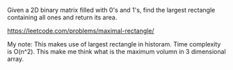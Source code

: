 Given a 2D binary matrix filled with 0's and 1's, find the largest rectangle containing all ones and return its area.

https://leetcode.com/problems/maximal-rectangle/

My note: This makes use of largest rectangle in historam. Time complexity is O(n^2). This make me think what is the maximum volumn in 3 dimensional array.
